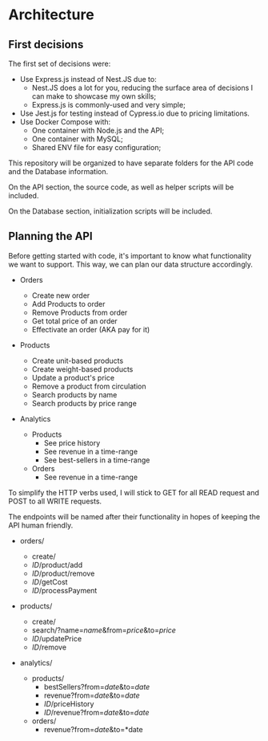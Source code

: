 # Architecture

## First decisions

The first set of decisions were:

- Use Express.js instead of Nest.JS due to:
  - Nest.JS does a lot for you, reducing the surface area of decisions I can make to showcase my own skills;
  - Express.js is commonly-used and very simple;
- Use Jest.js for testing instead of Cypress.io due to pricing limitations.
- Use Docker Compose with:
  - One container with Node.js and the API;
  - One container with MySQL;
  - Shared ENV file for easy configuration;

This repository will be organized to have separate folders for the API code and the Database information.

On the API section, the source code, as well as helper scripts will be included.

On the Database section, initialization scripts will be included.

## Planning the API

Before getting started with code, it's important to know what functionality we want to support. This way, we can plan our data structure accordingly.

- Orders
  - Create new order
  - Add Products to order
  - Remove Products from order
  - Get total price of an order
  - Effectivate an order (AKA pay for it)

- Products
  - Create unit-based products
  - Create weight-based products
  - Update a product's price
  - Remove a product from circulation
  - Search products by name
  - Search products by price range

- Analytics
  - Products
    - See price history
    - See revenue in a time-range
    - See best-sellers in a time-range
  - Orders
    - See revenue in a time-range

To simplify the HTTP verbs used, I will stick to GET for all READ request and POST to all WRITE requests.

The endpoints will be named after their functionality in hopes of keeping the API human friendly.

- orders/
  - create/
  - *ID*/product/add
  - *ID*/product/remove
  - *ID*/getCost
  - *ID*/processPayment

- products/
  - create/
  - search/?name=*name*&from=*price*&to=*price*
  - *ID*/updatePrice
  - *ID*/remove

- analytics/
  - products/
    - bestSellers?from=*date*&to=*date*
    - revenue?from=*date*&to=*date*
    - *ID*/priceHistory
    - *ID*/revenue?from=*date*&to=*date*
  - orders/
    - revenue?from=*date*&to=*date
